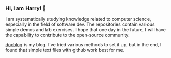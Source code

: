 ### Hi, I am Harry! 👋

I am systematically studying knowledge related to computer science, especially in the field of software dev. The repositories contain various simple demos and lab exercises. I hope that one day in the future, I will have the capability to contribute to the open-source community.

[docblog](https://github.com/huanruiz/docblog) is my blog. I've tried various methods to set it up, but in the end, I found that simple text files with github work best for me.

